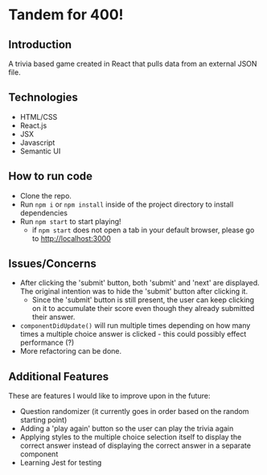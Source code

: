 # Tandem for 400!

## Introduction

A trivia based game created in React that pulls data from an external JSON file.

## Technologies
* HTML/CSS
* React.js
* JSX
* Javascript
* Semantic UI

## How to run code
* Clone the repo.
* Run `npm i` or `npm install` inside of the project directory to install dependencies
* Run `npm start` to start playing!
  * if `npm start` does not open a tab in your default browser, please go to [http://localhost:3000](http://localhost:3000)

## Issues/Concerns
* After clicking the 'submit' button, both 'submit' and 'next' are displayed. The original intention was to hide the 'submit' button after clicking it.
  * Since the 'submit' button is still present, the user can keep clicking on it to accumulate their score even though they already submitted their answer.
* `componentDidUpdate()` will run multiple times depending on how many times a multiple choice answer is clicked - this could possibly effect performance (?)
* More refactoring can be done.

## Additional Features
These are features I would like to improve upon in the future:
* Question randomizer (it currently goes in order based on the random starting point)
* Adding a 'play again' button so the user can play the trivia again
* Applying styles to the multiple choice selection itself to display the correct answer instead of displaying the correct answer in a separate component
* Learning Jest for testing

